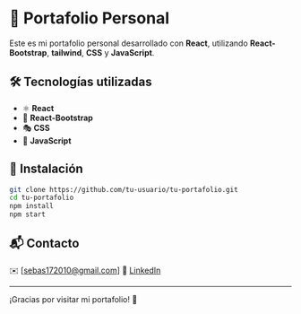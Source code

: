 # 🚀 Portafolio Personal

Este es mi portafolio personal desarrollado con **React**, utilizando **React-Bootstrap**, **tailwind**, **CSS** y **JavaScript**.

## 🛠 Tecnologías utilizadas

- ⚛️ **React**
- 🎨 **React-Bootstrap**
- 🎭 **CSS**
- 📜 **JavaScript**

## 📌 Instalación

```bash
git clone https://github.com/tu-usuario/tu-portafolio.git
cd tu-portafolio
npm install
npm start
```

## 📬 Contacto
✉️ [sebas172010@gmail.com]
🔗 [LinkedIn](https://www.linkedin.com/in/sebastianpenaherrera/)


---
¡Gracias por visitar mi portafolio! 🚀

